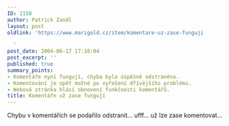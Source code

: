 ```yaml
---
ID: 1150
author: Patrick Zandl
layout: post
oldlink: 'https://www.marigold.cz/item/komentare-uz-zase-funguji

  '
post_date: 2004-06-17 17:10:04
post_excerpt: ''
published: true
summary_points:
- Komentáře nyní fungují, chyba byla úspěšně odstraněna.
- Komentování je opět možné po vyřešení dřívějšího problému.
- Webová stránka hlásí obnovení funkčnosti komentářů.
title: Komentáře už zase fungují
---
```


<p>
Chybu v komentářích se podařilo odstranit... ufff... už lze zase komentovat...
</p>